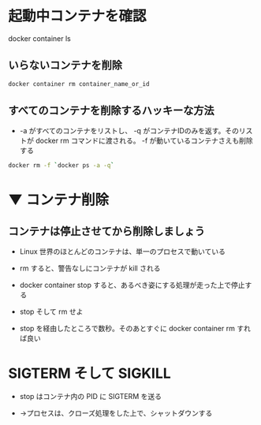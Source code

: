 # 起動中コンテナを確認
docker container ls

## いらないコンテナを削除


```sh
docker container rm container_name_or_id
```




## すべてのコンテナを削除するハッキーな方法
* -a がすべてのコンテナをリストし、 -q がコンテナIDのみを返す。そのリストが docker rm コマンドに渡される。 -f が動いているコンテナさえも削除する
```sh
docker rm -f `docker ps -a -q`
```










# ▼ コンテナ削除

## コンテナは停止させてから削除しましょう

* Linux 世界のほとんどのコンテナは、単一のプロセスで動いている

* rm すると、警告なしにコンテナが kill される

* docker container stop すると、あるべき姿にする処理が走った上で停止する

* stop そして rm せよ

* stop を経由したところで数秒。そのあとすぐに docker container rm すれば良い





# SIGTERM そして SIGKILL

* stop はコンテナ内の PID に SIGTERM を送る

* →プロセスは、クローズ処理をした上で、シャットダウンする
